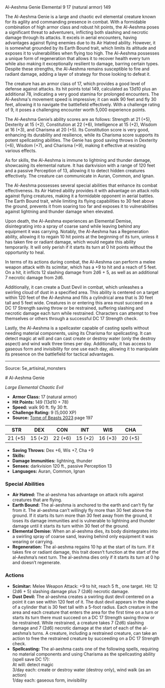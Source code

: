 <MonsterName/>Al-Aeshma Genie</MonsterName>
<CreatureType/>Elemental</CreatureType>
<CR/>9</CR>
<AC/>17 (natural armor)</AC>
<HP/>149</HP>
<summary>The Al-Aeshma Genie is a large and chaotic evil elemental creature known for its agility and commanding presence in combat. With a formidable combination of high armor class and robust hit points, the Al-Aeshma poses a significant threat to adventurers, inflicting both slashing and necrotic damage through its attacks. It excels in aerial encounters, having advantages against flying enemies due to its Air Hatred ability. However, it is somewhat grounded by its Earth Bound trait, which limits its altitude and exposes it to vulnerabilities when flying too high. The Al-Aeshma possesses a unique form of regeneration that allows it to recover health every turn while also making it exceptionally resilient to damage, barring certain types. Despite these strengths, the Al-Aeshma remains susceptible to fire and radiant damage, adding a layer of strategy for those looking to defeat it.</summary>

<detail>

The creature has an armor class of 17, which provides a good level of defense against attacks. Its hit points total 149, calculated as 13d10 plus an additional 78, indicating a very good stamina for prolonged encounters. The Al-Aeshma's movement speed is impressive; it can walk 90 feet and fly 30 feet, allowing it to navigate the battlefield effectively. With a challenge rating of 9, it poses a challenging encounter worth 5,000 experience points.

The Al-Aeshma Genie’s ability scores are as follows: Strength at 21 (+5), Dexterity at 15 (+2), Constitution at 22 (+6), Intelligence at 15 (+2), Wisdom at 16 (+3), and Charisma at 20 (+5). Its Constitution score is very good, enhancing its durability and resilience, while its Charisma score supports its potent spellcasting abilities. The Genie has good saving throws in Dexterity (+6), Wisdom (+7), and Charisma (+9), making it effective at resisting various effects.

As for skills, the Al-Aeshma is immune to lightning and thunder damage, showcasing its elemental nature. It has darkvision with a range of 120 feet and a passive Perception of 13, allowing it to detect hidden creatures effectively. The creature can communicate in Auran, Common, and Ignan.

The Al-Aeshma possesses several special abilities that enhance its combat effectiveness. Its Air Hatred ability provides it with advantage on attack rolls against flying creatures, making it a formidable opponent in aerial battles. The Earth Bound trait, while limiting its flying capabilities to 30 feet above the ground, prevents it from soaring too far and exposes it to vulnerabilities against lightning and thunder damage when elevated.

Upon death, the Al-Aeshma experiences an Elemental Demise, disintegrating into a spray of coarse sand while leaving behind any equipment it was carrying. Notably, the Al-Aeshma has a Regeneration ability, allowing it to regain 10 hit points at the beginning of its turn, unless it has taken fire or radiant damage, which would negate this ability temporarily. It will only perish if it starts its turn at 0 hit points without the opportunity to heal.

In terms of its actions during combat, the Al-Aeshma can perform a melee weapon attack with its scimitar, which has a +9 to hit and a reach of 5 feet. On a hit, it inflicts 12 slashing damage from 2d6 + 5, as well as an additional 7 necrotic damage from 2d6. 

Additionally, it can create a Dust Devil in combat, which unleashes a swirling cloud of dust in a specified area. This ability is centered on a target within 120 feet of the Al-Aeshma and fills a cylindrical area that is 30 feet tall and 5 feet wide. Creatures in or entering this area must succeed on a DC 17 Strength saving throw or be restrained, suffering slashing and necrotic damage each turn while restrained. Characters can attempt to free themselves or others through a successful DC 17 Strength check.

Lastly, the Al-Aeshma is a spellcaster capable of casting spells without needing material components, using its Charisma for spellcasting. It can detect magic at will and can cast create or destroy water (only the destroy aspect) and wind walk three times per day. Additionally, it has access to gaseous form and invisibility for one use each day, allowing it to manipulate its presence on the battlefield for tactical advantages.</detail>



---

Source: 5e_artisinal_monsters

<statblock>
# Al-Aeshma Genie

*Large* *Elemental* *Chaotic Evil*

- **Armor Class:** 17 (natural armor)
- **Hit Points:** 149 (13d10 + 78)
- **Speed:** walk 90 ft. fly 30 ft.
- **Challenge Rating:** 9 (5,000 XP)
- **Source:** [Tome of Beasts 2023](https://koboldpress.com/kpstore/product/tome-of-beasts-1-2023-edition/) page 197

| STR | DEX | CON | INT | WIS | CHA |
| --- | --- | --- | --- | --- | --- |
| 21 (+5) | 15 (+2) | 22 (+6) | 15 (+2) | 16 (+3) | 20 (+5) |

- **Saving Throws**: Dex +6, Wis +7, Cha +9
- **Skills:** 
- **Damage Immunities:** lightning, thunder
- **Senses:** darkvision 120 ft., passive Perception 13
- **Languages:** Auran, Common, Ignan

### Special Abilities

- **Air Hatred:** The al-aeshma has advantage on attack rolls against creatures that are flying.
- **Earth Bound:** The al-aeshma is anchored to the earth and can’t fly far from it. The al-aeshma can’t willingly fly more than 30 feet above the ground. If it starts its turn more than 30 feet away from the ground, it loses its damage immunities and is vulnerable to lightning and thunder damage until it starts its turn within 30 feet of the ground.
- **Elemental Demise:** When an al-aeshma dies, its body disintegrates into a swirling spray of coarse sand, leaving behind only equipment it was wearing or carrying.
- **Regeneration:** The al-aeshma regains 10 hp at the start of its turn. If it takes fire or radiant damage, this trait doesn’t function at the start of the al-Aeshma’s next turn. The al-aeshma dies only if it starts its turn at 0 hp and doesn’t regenerate.

### Actions

- **Scimitar:** Melee Weapon Attack: +9 to hit, reach 5 ft., one target. Hit: 12 (2d6 + 5) slashing damage plus 7 (2d6) necrotic damage.
- **Dust Devil:** The al-aeshma creates a swirling dust devil centered on a point it can see within 120 feet of it. The dust devil appears in the shape of a cylinder that is 30 feet tall with a 5-foot radius. Each creature in the area and each creature that enters the area for the first time on a turn or starts its turn there must succeed on a DC 17 Strength saving throw or be restrained. While restrained, a creature takes 7 (2d6) slashing damage and 7 (2d6) necrotic damage at the start of each of the al-aeshma’s turns. A creature, including a restrained creature, can take an action to free the restrained creature by succeeding on a DC 17 Strength check.
- **Spellcasting:** The al-aeshma casts one of the following spells, requiring no material components and using Charisma as the spellcasting ability (spell save DC 17):<br>At will: detect magic<br>3/day each: create or destroy water (destroy only), wind walk (as an action)<br>1/day each: gaseous form, invisibility
</statblock>


